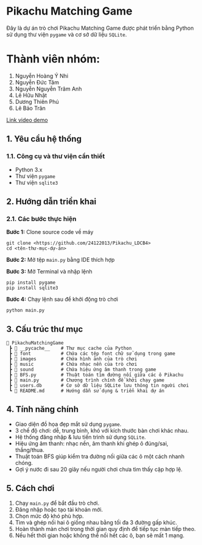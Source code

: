 # Pikachu Matching Game  

Đây là dự án trò chơi Pikachu Matching Game được phát triển bằng Python sử dụng thư viện `pygame` và cơ sở dữ liệu `SQLite`.  

# Thành viên nhóm:
1. Nguyễn Hoàng Ý Nhi 
2. Nguyễn Đức Tâm 
3. Nguyễn Nguyễn Trâm Anh 
4. Lê Hữu Nhật
5. Dương Thiên Phú
6. Lê Bảo Trân

[Link video demo](https://www.youtube.com/watch?v=Et3e5lX0GOU&t=21s)
## 1. Yêu cầu hệ thống  

### 1.1. Công cụ và thư viện cần thiết  
- Python 3.x  
- Thư viện `pygame`  
- Thư viện `sqlite3` 

## 2. Hướng dẫn triển khai  

### 2.1. Các bước thực hiện  

**Bước 1:** Clone source code về máy  
```
git clone <https://github.com/24122013/Pikachu_LDCB4>
cd <tên-thư-mục-dự-án>
```

**Bước 2:** Mở tệp `main.py` bằng IDE thích hợp  

**Bước 3:** Mở Terminal và nhập lệnh  
```
pip install pygame
pip install sqlite3
```

**Bước 4:** Chạy lệnh sau để khởi động trò chơi  
```
python main.py
```

## 3. Cấu trúc thư mục  
```
📂 PikachuMatchingGame
 ┣ 📂 __pycache__    # Thư mục cache của Python
 ┣ 📂 font           # Chứa các tệp font chữ sử dụng trong game
 ┣ 📂 images         # Chứa hình ảnh của trò chơi
 ┣ 📂 music          # Chứa nhạc nền của trò chơi
 ┣ 📂 sound          # Chứa hiệu ứng âm thanh trong game
 ┣ 📜 BFS.py         # Thuật toán tìm đường nối giữa các ô Pikachu
 ┣ 📜 main.py        # Chương trình chính để khởi chạy game
 ┣ 📜 users.db       # Cơ sở dữ liệu SQLite lưu thông tin người chơi
 ┗ 📜 README.md      # Hướng dẫn sử dụng & triển khai dự án
```

## 4. Tính năng chính  
- Giao diện đồ họa đẹp mắt sử dụng `pygame`.  
- 3 chế độ chơi: dễ, trung bình, khó với kích thước bàn chơi khác nhau.  
- Hệ thống đăng nhập & lưu tiến trình sử dụng `SQLite`.  
- Hiệu ứng âm thanh: nhạc nền, âm thanh khi ghép ô đúng/sai, thắng/thua.  
- Thuật toán BFS giúp kiểm tra đường nối giữa các ô một cách nhanh chóng.  
- Gợi ý nước đi sau 20 giây nếu người chơi chưa tìm thấy cặp hợp lệ.  

## 5. Cách chơi  
1. Chạy `main.py` để bắt đầu trò chơi.  
2. Đăng nhập hoặc tạo tài khoản mới.  
3. Chọn mức độ khó phù hợp.  
4. Tìm và ghép nối hai ô giống nhau bằng tối đa 3 đường gấp khúc.  
5. Hoàn thành màn chơi trong thời gian quy định để tiếp tục màn tiếp theo.  
6. Nếu hết thời gian hoặc không thể nối hết các ô, bạn sẽ mất 1 mạng.  
